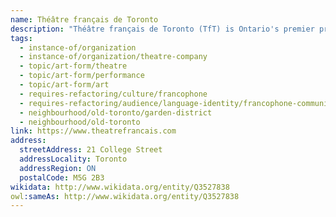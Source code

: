 ```yaml
---
name: Théâtre français de Toronto
description: "Théâtre français de Toronto (TfT) is Ontario's premier professional French-language theatre company. Producing innovative theatrical works that reflect Franco-Ontarian and Francophone culture, TfT presents a dynamic season of plays, from contemporary works to reimagined classics. The company performs at venues across Toronto, including the Berkeley Street Theatre, and plays a vital role in strengthening Toronto's vibrant French-language cultural community."
tags:
  - instance-of/organization
  - instance-of/organization/theatre-company
  - topic/art-form/theatre
  - topic/art-form/performance
  - topic/art-form/art
  - requires-refactoring/culture/francophone
  - requires-refactoring/audience/language-identity/francophone-community
  - neighbourhood/old-toronto/garden-district
  - neighbourhood/old-toronto
link: https://www.theatrefrancais.com
address:
  streetAddress: 21 College Street
  addressLocality: Toronto
  addressRegion: ON
  postalCode: M5G 2B3
wikidata: http://www.wikidata.org/entity/Q3527838
owl:sameAs: http://www.wikidata.org/entity/Q3527838
---
```

